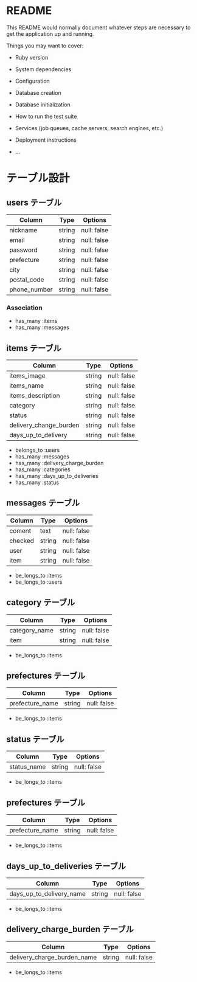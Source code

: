 # README

This README would normally document whatever steps are necessary to get the
application up and running.

Things you may want to cover:

* Ruby version

* System dependencies

* Configuration

* Database creation

* Database initialization

* How to run the test suite

* Services (job queues, cache servers, search engines, etc.)

* Deployment instructions

* ...

# テーブル設計

## users テーブル

| Column       | Type   | Options     |
| ------------ | ------ | ----------- |
| nickname     | string | null: false |
| email        | string | null: false |
| password     | string | null: false |
| prefecture   | string | null: false |
| city         | string | null: false |
| postal_code  | string | null: false |
| phone_number | string | null: false |


### Association

- has_many :items
- has_many :messages

## items テーブル

| Column                  | Type   | Options     |
| ----------------------- | ------ | ----------- |
| items_image             | string | null: false |
| items_name              | string | null: false |
| items_description       | string | null: false |
| category                | string | null: false |
| status                  | string | null: false |
| delivery_change_burden  | string | null: false |
| days_up_to_delivery     | string | null: false |

- belongs_to :users
- has_many :messages
- has_many :delivery_charge_burden
- has_many :categories
- has_many :days_up_to_deliveries
- has_many :status


## messages テーブル

| Column        | Type   | Options     |
| ------------- | ------ | ----------- |
| coment        | text   | null: false |
| checked       | string | null: false |
| user          | string | null: false |
| item          | string | null: false |

- be_longs_to :items
- be_longs_to :users



## category テーブル

| Column        | Type   | Options     |
| ------------- | ------ | ----------- |
| category_name | string | null: false |
| item          | string | null: false |

- be_longs_to :items


## prefectures テーブル

| Column          | Type   | Options     |
| --------------- | ------ | ----------- |
| prefecture_name | string | null: false |

- be_longs_to :items

## status テーブル

| Column          | Type   | Options     |
| --------------- | ------ | ----------- |
| status_name     | string | null: false |

- be_longs_to :items


## prefectures テーブル

| Column          | Type   | Options     |
| --------------- | ------ | ----------- |
| prefecture_name | string | null: false |

- be_longs_to :items


## days_up_to_deliveries テーブル

| Column                   | Type   | Options     |
| ------------------------ | ------ | ----------- |
| days_up_to_delivery_name | string | null: false |

- be_longs_to :items


## delivery_charge_burden テーブル

| Column                      | Type   | Options     |
| --------------------------- | ------ | ----------- |
| delivery_charge_burden_name | string | null: false |

- be_longs_to :items

